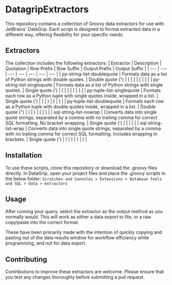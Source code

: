 # DatagripExtractors
This repository contains a collection of Groovy data extractors for use with JetBrains' DataGrip. Each script is designed to format extracted data in a different way, offering flexibility for your specific needs.

## Extractors
The collection includes the following extractors:
| Extractor | Description | Quotation | Row Prefix | Row Suffix | Output Prefix | Output Suffix |
| --- | --- | --- | --- | --- | --- | --- |
| py-string-list-doublequote | Formats data as a list of Python strings with double quotes. | Double quote (") | [ | ] | [ | ] |
| py-string-list-singlequote | Formats data as a list of Python strings with single quotes. | Single quote (') | [ | ] | [ | ] |
| py-tuple-list-singlequote | Formats each row as a Python tuple with single quotes inside, wrapped in a list. | Single quote (') | ( | ) | [ | ] |
| py-tuple-list-doublequote | Formats each row as a Python tuple with double quotes inside, wrapped in a list. | Double quote (") | ( | ) | [ | ] |
| sql-string-list-nowrap | Converts data into single quote strings, separated by a comma with no trailing comma for correct SQL formatting. No bracket wrapping. | Single quote (') |  |  |  |  |
| sql-string-list-wrap | Converts data into single quote strings, separated by a comma with no trailing comma for correct SQL formatting. Includes wrapping in brackets. | Single quote (') | ( | ) | ( | ) |


## Installation
To use these scripts, clone this repository or download the .groovy files directly. In DataGrip, open your project files and place the .groovy scripts in the below folder: 
`Scratches and Consoles > Extensions > Database Tools and SQL > data > extractors`

## Usage
After running your query, select the extractor as the output method as you normally would. This will work as either a data export to file, or a raw copy/paste into the correct format.

These have been primarily made with the intention of quickly copying and pasting out of the data results window for workflow efficiency while programming, and not for data export.

## Contributing
Contributions to improve these extractors are welcome. Please ensure that you test any changes thoroughly before submitting a pull request.
